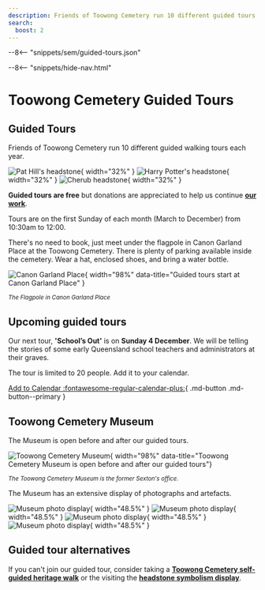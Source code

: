 ```yaml
---
description: Friends of Toowong Cemetery run 10 different guided tours each year
search:
  boost: 2
---
```


--8<-- "snippets/sem/guided-tours.json"

--8<-- "snippets/hide-nav.html"

# Toowong Cemetery Guided Tours

## Guided Tours

Friends of Toowong Cemetery run 10 different guided walking tours each year.

![Pat Hill's headstone][image11]{ width="32%" } ![Harry Potter's headstone][image9]{ width="32%" } ![Cherub headstone][image8]{ width="32%" }

**Guided tours are free** but donations are appreciated to help us continue **[our work](about/index.md)**.

Tours are on the first Sunday of each month (March to December) from 10:30am to 12:00. 

There's no need to book, just meet under the flagpole in Canon Garland Place at the Toowong Cemetery. There is plenty of parking available inside the cemetery. Wear a hat, enclosed shoes, and bring a water bottle.

![Canon Garland Place](assets/flag-pole.jpg){ width="98%" data-title="Guided tours start at Canon Garland Place" }

*<small>The Flagpole in Canon Garland Place</small>*

## Upcoming guided tours

Our next tour, **'School’s Out'** is on **Sunday 4 December**. We will be telling the stories of some early Queensland school teachers and administrators at their graves.

The tour is limited to 20 people. Add it to your calendar.

[Add to Calendar :fontawesome-regular-calendar-plus:](assets/calendar/fotc-tour-20221204.ics){ .md-button .md-button--primary }

## Toowong Cemetery Museum

The Museum is open before and after our guided tours.

![Toowong Cemetery Museum](assets/museum.jpg){ width="98%" data-title="Toowong Cemetery Museum is open before and after our guided tours"}

*<small>The Toowong Cemetery Museum is the former Sexton's office.</small>*

The Museum has an extensive display of photographs and artefacts.

![Museum photo display](assets/museum-photos-1.jpg){ width="48.5%" } ![Museum photo display](assets/museum-photos-2.jpg){ width="48.5%" }
![Museum photo display](assets/museum-photos-3.jpg){ width="48.5%" } ![Museum photo display](assets/museum-photos-4.jpg){ width="48.5%" }

## Guided tour alternatives

If you can't join our guided tour, consider taking a **[Toowong Cemetery self-guided heritage walk](walks/index.md)** or the visiting the **[headstone symbolism display](headstones/symbols.md)**.

<!--
!!! warning "COVID-19 Restrictions"

    Due to COVID-19 our guided tours are **limited to 20 guests** to enable social distancing to be maintained. 

![Women wearing surgical masks during the influenza epidemic, Brisbane, 1919](assets/masks-1919.jpg)

*<small>[Women wearing surgical masks during the influenza epidemic, Brisbane, 1919](http://onesearch.slq.qld.gov.au/permalink/f/1upgmng/slq_alma21218113110002061), — State Library of Queensland. Cropped.</small>*

-->

<!--
## 6 March 2022

!!! warning "Postponed" 

    Due to the floods and the current weather warnings, this walk has been postponed.

Our first heritage walking tour for 2022 is called **Tragically Taken**.  

Wandering amongst Toowong Cemetery's graves, you come across gravestones with inscriptions alluding to a sudden and tragic loss of a loved one. This walk looks at the events that inspired some of those inscriptions.

The tour is from **10:30 to 12:00 on Sunday 6 March 2022**

:fontawesome-regular-calendar-plus: **[Add to Calendar](assets/calendar/fotc-tour-20220306.ics)**


### 3 April 2022

Our April heritage walking tour is from **10:30 to 12:00 on Sunday 3 April 2022**. 

:fontawesome-regular-calendar-plus: **[Add to Calendar](assets/calendar/fotc-tour-20220403.ics)**

### 1 May 2022

Our May heritage walking tour is from **10:30 to 12:00 on Sunday 1 May 2022**. 

:fontawesome-regular-calendar-plus: **[Add to Calendar](assets/calendar/fotc-tour-20220501.ics)**

### 5 June 2022

Our June heritage walking tour is from **10:30 to 12:00 on Sunday 5 June 2022**. 

:fontawesome-regular-calendar-plus: **[Add to Calendar](assets/calendar/fotc-tour-20220605.ics)**


### 3 July 2022

Our July heritage walking tour is from **10:30 to 12:00 on Sunday 3 July 2022**. 

:fontawesome-regular-calendar-plus: **[Add to Calendar](assets/calendar/fotc-tour-20220703.ics)**

### 7 August 2022

Our August heritage walking tour is from **10:30 to 12:00 on Sunday 7 August 2022**. 

:fontawesome-regular-calendar-plus: **[Add to Calendar](assets/calendar/fotc-tour-20220807.ics)**

### 4 September 2022

Our September heritage walking tour is from **10:30 to 12:00 on Sunday 4 September 2022**.  

:fontawesome-regular-calendar-plus: **[Add to Calendar](assets/calendar/fotc-tour-20220904.ics)**

### 2 October 2022

Our October heritage walking tour is from **10:30 to 12:00 on Sunday 2 October 2022**. 

:fontawesome-regular-calendar-plus: **[Add to Calendar](assets/calendar/fotc-tour-20221002.ics)**

### 6 November 2022

Our November  heritage walking tour is from **10:30 to 12:00 on Sunday 6 November 2022**. 

:fontawesome-regular-calendar-plus: **[Add to Calendar](assets/calendar/fotc-tour-20221106.ics)**

### 4 December 2022

Our last heritage walking tour for 2022 is from **10:30 to 12:00 on Sunday 4 December 2022**. 

:fontawesome-regular-calendar-plus: **[Add to Calendar](assets/calendar/fotc-tour-20221204.ics)**


## 5 March 2023

Our first heritage walking tour for 2023 will be guided by **Lyn** and **Darcy**. The tour is from **10:30 to 12:00 on Sunday 5 March 2023**. 

:fontawesome-regular-calendar-plus: **[Add to Calendar](assets/calendar/fotc-tour-20230305.ics)**

-->

<!--

## Private Guided Tours

We offer private guided heritage tours tailored to your needs. [Contact us](../about/#contact-us) to discuss your requirements. Price on Application. 

--> 

<!--
## Other Tours

Other volunteer groups and commercial operators run tours in the cemetery under licence from the Council. These tours are not associated with the Friends of Toowong Cemetery.

- **[Tragic Tales of Toowong Cemetery](https://www.fosbc.com/tours/tragic-tales-toowong-tour/)** is a unique night tour that focusses on some of the ghost stories, cemetery folklore and the horrible history surrounding this priceless heritage-listed site. Hear amazing true stories of the Moreton Bay Penal Settlement, Brisbane’s lost graveyard, horrific hangings, bloody murders, and, in among this horrible history, be prepared for some spine-tingling tales of the ghosts that are said to reside within Toowong Cemetery.

- **[Toowong Cemetery Ghost Tours](https://ghosttoursaustralia.com.au/brisbane-ghost-tours/toowong-cemetery-original/)** is a commercial tour run in the cemetery at night. 
-->




[image4]: assets/140-commemoration-sml.png
[image5]: assets/museum.jpg
[image6]: assets/federation-pavilion.jpg
[image7]: assets/peter-jackson.jpg "Peter Jackson's Headstone"
[image8]: assets/cherub.jpg
[image9]: assets/harry-potter-16x9.jpg 
[image10]: assets/clasped-hands.jpg "We Part To Meet Again"
[image11]: assets/pat-hill-headstone.jpg 
